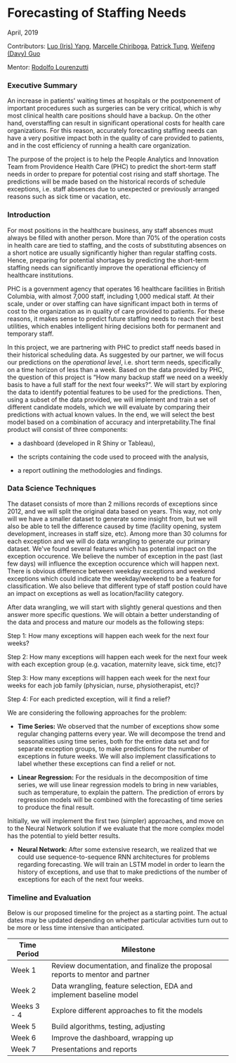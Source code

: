 # Forecasting of Staffing Needs


April, 2019                               


Contributors: [Luo (Iris) Yang](https://github.com/lyiris22), [Marcelle Chiriboga](https://github.com/mchiriboga), [Patrick Tung](https://github.com/tungpatrick), [Weifeng (Davy) Guo](https://github.com/DavyGuo)

Mentor: [Rodolfo Lourenzutti](https://github.com/Lourenzutti)


### Executive Summary

An increase in patients' waiting times at hospitals or the postponement of important procedures such as surgeries can be very critical, which is why most clinical health care positions should have a backup. On the other hand, overstaffing can result in significant operational costs for health care organizations. For this reason, accurately forecasting staffing needs can have a very positive impact both in the quality of care provided to patients, and in the cost efficiency of running a health care organization.

The purpose of the project is to help the People Analytics and Innovation Team from Providence Health Care (PHC) to predict the short-term staff needs in order to prepare for potential cost rising and staff shortage. The predictions will be made based on the historical records of schedule exceptions, i.e. staff absences due to unexpected or previously arranged reasons such as sick time or vacation, etc.

### Introduction

For most positions in the healthcare business, any staff absences must always be filled with another person. More than 70% of the operation costs in health care are tied to staffing, and the costs of substituting absences on a short notice are usually significantly higher than regular staffing costs. Hence, preparing for potential shortages by predicting the short-term staffing needs can significantly improve the operational efficiency of healthcare institutions.

PHC is a government agency that operates 16 healthcare facilities in British Columbia, with almost 7,000 staff, including 1,000 medical staff. At their scale, under or over staffing can have significant impact both in terms of cost to the organization as in quality of care provided to patients. For these reasons, it makes sense to predict future staffing needs to reach their best utilities, which enables intelligent hiring decisions both for permanent and temporary staff.

In this project, we are partnering with PHC to predict staff needs based in their historical scheduling data. As suggested by our partner, we will focus our predictions on the *operational level*, i.e. short term needs, specifically on a time horizon of less than a week. Based on the data provided by PHC, the question of this project  is “How many backup staff we need on a weekly basis to have a full staff for the next four weeks?”. We will start by exploring the data to identify potential features to be used for the predictions. Then, using a subset of the data provided, we will implement and train a set of different candidate models, which we will evaluate by comparing their predictions with actual known values. In the end, we will select the best model based on a combination of accuracy and interpretability.The final product will consist of three components:

- a dashboard (developed in R Shiny or Tableau),

- the scripts containing the code used to proceed with the analysis,

- a report outlining the methodologies and findings.

### Data Science Techniques

The dataset consists of more than 2 millions records of exceptions since 2012, and we will split the original data based on years. This way, not only will we have a smaller dataset to generate some insight from, but we will also be able to tell the difference caused by time (facility opening, system development, increases in staff size, etc). Among more than 30 columns for each exception and we will do data wrangling to generate our primary dataset. We've found several features which has potential impact on the exception occurence. We believe the number of exception in the past (last few days) will influence the exception occurence which will happen next. There is obvious difference between weekday exceptions and weekend exceptions which could indicate the weekday/weekend to be a feature for classification. We also believe that different type of staff postion could have an impact on exceptions as well as location/facility category.

After data wrangling, we will start with slightly general questions and then answer more specific questions. We will obtain a better understanding of the data and process and mature our models as the following steps:

Step 1: How many exceptions will happen each week for the next four weeks?

Step 2: How many exceptions will happen each week for the next four week with each exception group (e.g. vacation, maternity leave, sick time, etc)?

Step 3: How many exceptions will happen each week for the next four weeks for each job family (physician, nurse, physiotherapist, etc)?

Step 4: For each predicted exception, will it find a relief?

We are considering the following approaches for the problem:

- **Time Series:** We observed that the number of exceptions show some regular changing patterns every year. We will decompose the trend and seasonalities using time series, both for the entire data set and for separate exception groups, to make predictions for the number of exceptions in future weeks. We will also implement classifications to label whether these exceptions can find a relief or not.

- **Linear Regression:** For the residuals in the decomposition of time series, we will use linear regression models to bring in new variables, such as temperature, to explain the pattern. The prediction of errors by regression models will be combined with the forecasting of time series to produce the final result.

Initially, we will implement the first two (simpler) approaches, and move on to the Neural Network solution if we evaluate that the more complex model has the potential to yield better results.

- **Neural Network:** After some extensive research, we realized that we could use sequence-to-sequence RNN architectures for problems regarding forecasting. We will train an LSTM model in order to learn the history of exceptions, and use that to make predictions of the number of exceptions for each of the next four weeks.


### Timeline and Evaluation

Below is our proposed timeline for the project as a starting point. The actual dates may be updated depending on whether particular activities turn out to be more or less time intensive than anticipated.

| Time Period | Milestone |
|-----------------|-------------------------------------------------------------------------------|
| Week 1 | Review documentation, and finalize the proposal reports to mentor and partner |
| Week 2 | Data wrangling, feature selection, EDA and implement baseline model |
| Weeks 3 - 4 | Explore different approaches to fit the models |
| Week 5 | Build algorithms, testing, adjusting |
| Week 6 | Improve the dashboard, wrapping up |
| Week 7 | Presentations and reports |
